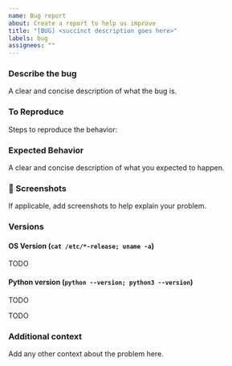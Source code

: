 ```yaml
---
name: Bug report
about: Create a report to help us improve
title: "[BUG] <succinct description goes here>"
labels: bug
assignees: ""
---
```


### Describe the bug

A clear and concise description of what the bug is.

### To Reproduce

Steps to reproduce the behavior:

### Expected Behavior

A clear and concise description of what you expected to happen.

### 📸 Screenshots

If applicable, add screenshots to help explain your problem.

### Versions

#### OS Version (`cat /etc/*-release; uname -a`)

TODO

#### Python version (`python --version; python3 --version`)

TODO

TODO

### Additional context

Add any other context about the problem here.
